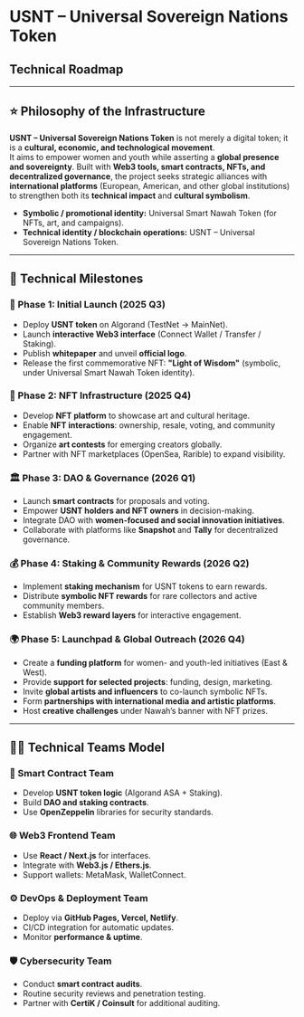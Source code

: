 # USNT – Universal Sovereign Nations Token
## Technical Roadmap

---

## ⭐ Philosophy of the Infrastructure

**USNT – Universal Sovereign Nations Token** is not merely a digital token; it is a **cultural, economic, and technological movement**.  
It aims to empower women and youth while asserting a **global presence and sovereignty**. Built with **Web3 tools, smart contracts, NFTs, and decentralized governance**, the project seeks strategic alliances with **international platforms** (European, American, and other global institutions) to strengthen both its **technical impact** and **cultural symbolism**.  

- **Symbolic / promotional identity:** Universal Smart Nawah Token (for NFTs, art, and campaigns).  
- **Technical identity / blockchain operations:** USNT – Universal Sovereign Nations Token.  

---

## 📆 Technical Milestones

### 🚀 Phase 1: Initial Launch (2025 Q3)

* Deploy **USNT token** on Algorand (TestNet → MainNet).  
* Launch **interactive Web3 interface** (Connect Wallet / Transfer / Staking).  
* Publish **whitepaper** and unveil **official logo**.  
* Release the first commemorative NFT: **"Light of Wisdom"** (symbolic, under Universal Smart Nawah Token identity).  

### 🎨 Phase 2: NFT Infrastructure (2025 Q4)

* Develop **NFT platform** to showcase art and cultural heritage.  
* Enable **NFT interactions**: ownership, resale, voting, and community engagement.  
* Organize **art contests** for emerging creators globally.  
* Partner with NFT marketplaces (OpenSea, Rarible) to expand visibility.  

### 🏛️ Phase 3: DAO & Governance (2026 Q1)

* Launch **smart contracts** for proposals and voting.  
* Empower **USNT holders and NFT owners** in decision-making.  
* Integrate DAO with **women-focused and social innovation initiatives**.  
* Collaborate with platforms like **Snapshot** and **Tally** for decentralized governance.  

### 💰 Phase 4: Staking & Community Rewards (2026 Q2)

* Implement **staking mechanism** for USNT tokens to earn rewards.  
* Distribute **symbolic NFT rewards** for rare collectors and active community members.  
* Establish **Web3 reward layers** for interactive engagement.  

### 🌍 Phase 5: Launchpad & Global Outreach (2026 Q4)

* Create a **funding platform** for women- and youth-led initiatives (East & West).  
* Provide **support for selected projects**: funding, design, marketing.  
* Invite **global artists and influencers** to co-launch symbolic NFTs.  
* Form **partnerships with international media and artistic platforms**.  
* Host **creative challenges** under Nawah’s banner with NFT prizes.  

---

## 👩‍💻 Technical Teams Model

### 🔐 Smart Contract Team

* Develop **USNT token logic** (Algorand ASA + Staking).  
* Build **DAO and staking contracts**.  
* Use **OpenZeppelin** libraries for security standards.  

### 🌐 Web3 Frontend Team

* Use **React / Next.js** for interfaces.  
* Integrate with **Web3.js / Ethers.js**.  
* Support wallets: MetaMask, WalletConnect.  

### ⚙️ DevOps & Deployment Team

* Deploy via **GitHub Pages, Vercel, Netlify**.  
* CI/CD integration for automatic updates.  
* Monitor **performance & uptime**.  

### 🛡 Cybersecurity Team

* Conduct **smart contract audits**.  
* Routine security reviews and penetration testing.  
* Partner with **CertiK / Coinsult** for additional auditing.  
